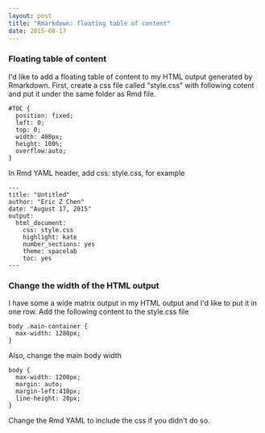 ```yaml
---
layout: post
title: "Rmarkdown: floating table of content"
date: 2015-08-17
---
```


### Floating table of content  
I'd like to add a floating table of content to my HTML output generated by Rmarkdown. First, create a css file called "style.css" with following cotent 
and put it under the same folder as Rmd file.  
```
#TOC {
  position: fixed;
  left: 0;
  top: 0;
  width: 400px;
  height: 100%;
  overflow:auto;
}
```
In Rmd YAML header, add css: style.css, for example  
```
---
title: "Untitled"
author: "Eric Z Chen"
date: "August 17, 2015"
output: 
  html_document: 
    css: style.css
    highlight: kate
    number_sections: yes
    theme: spacelab
    toc: yes
---
```


### Change the width of the HTML output  
I have some a wide matrix output in my HTML output and I'd like to put it in one row. Add the following content to the style.css file  
```
body .main-container {
  max-width: 1280px;
}
```
Also, change the main body width  
```
body {
  max-width: 1200px;
  margin: auto;
  margin-left:410px;
  line-height: 20px;
}
```
Change the Rmd YAML to include the css if you didn't do so.  
